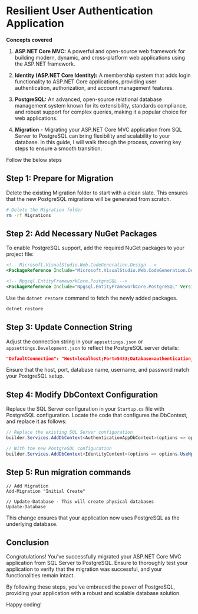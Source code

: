 # Resilient User Authentication Application

**Concepts covered**
 
1. **ASP.NET Core MVC:** A powerful and open-source web framework for building modern, dynamic, and cross-platform web applications using the ASP.NET framework.

2. **Identity (ASP.NET Core Identity):** A membership system that adds login functionality to ASP.NET Core applications, providing user authentication, authorization, and account management features.

3. **PostgreSQL:** An advanced, open-source relational database management system known for its extensibility, standards compliance, and robust support for complex queries, making it a popular choice for web applications.

4. **Migration** -  Migrating your ASP.NET Core MVC application from SQL Server to PostgreSQL can bring flexibility and scalability to your database. In this guide, I will walk through the process, covering key steps to ensure a smooth transition.


Follow the below steps


## Step 1: Prepare for Migration

Delete the existing Migration folder to start with a clean slate. This ensures that the new PostgreSQL migrations will be generated from scratch.

```bash
# Delete the Migration folder
rm -rf Migrations
```

## Step 2: Add Necessary NuGet Packages

To enable PostgreSQL support, add the required NuGet packages to your project file:

```xml
<!-- Microsoft.VisualStudio.Web.CodeGeneration.Design -->
<PackageReference Include="Microsoft.VisualStudio.Web.CodeGeneration.Design" Version="7.0.11" />

<!-- Npgsql.EntityFrameworkCore.PostgreSQL -->
<PackageReference Include="Npgsql.EntityFrameworkCore.PostgreSQL" Version="7.0.0" />
```

Use the `dotnet restore` command to fetch the newly added packages.

```bash
dotnet restore
```

## Step 3: Update Connection String

Adjust the connection string in your `appsettings.json` or `appsettings.Development.json` to reflect the PostgreSQL server details:

```json
"DefaultConnection": "Host=localhost;Port=5433;Database=authentication_app;Username=postgres;Password=<YOURPASSWORD>;",
```

Ensure that the host, port, database name, username, and password match your PostgreSQL setup.

## Step 4: Modify DbContext Configuration

Replace the SQL Server configuration in your `Startup.cs` file with PostgreSQL configuration. Locate the code that configures the DbContext, and replace it as follows:

```csharp
// Replace the existing SQL Server configuration
builder.Services.AddDbContext<AuthenticationAppDbContext>(options => options.UseSqlServer(connectionString));

// With the new PostgreSQL configuration
builder.Services.AddDbContext<IdentityContext>(options => options.UseNpgsql(connectionString));
```

## Step 5: Run migration commands 

```
// Add Migration
Add-Migration "Initial Create"

// Update-Database - This will create physical databases
Update-Database
```


This change ensures that your application now uses PostgreSQL as the underlying database.


## Conclusion

Congratulations! You've successfully migrated your ASP.NET Core MVC application from SQL Server to PostgreSQL. Ensure to thoroughly test your application to verify that the migration was successful, and your functionalities remain intact.

By following these steps, you've embraced the power of PostgreSQL, providing your application with a robust and scalable database solution.


Happy coding!


